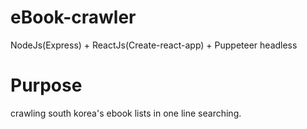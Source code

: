 # eBook-crawler

NodeJs(Express) + ReactJs(Create-react-app) + Puppeteer headless

# Purpose

crawling south korea's ebook lists in one line searching.
